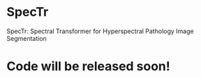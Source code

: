 # SpecTr
SpecTr: Spectral Transformer for Hyperspectral
Pathology Image Segmentation
# Code will be released soon!
